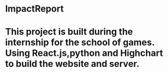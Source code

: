# ImpactReport

# This project is built during the internship for the school of games. Using React.js,python and Highchart to build the website and server. 
